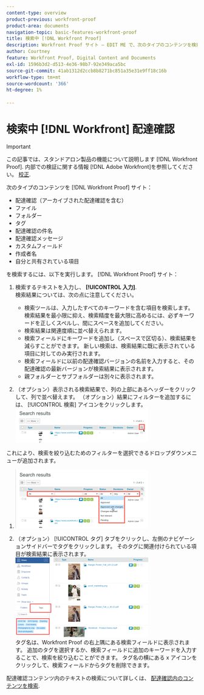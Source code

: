 ```yaml
---
content-type: overview
product-previous: workfront-proof
product-area: documents
navigation-topic: basic-features-workfront-proof
title: 検索中 [!DNL Workfront Proof]
description: Workfront Proof サイト — EDIT ME で、次のタイプのコンテンツを検索できます。
author: Courtney
feature: Workfront Proof, Digital Content and Documents
exl-id: 1596b3d2-d513-4e36-98b7-92e349aca5bc
source-git-commit: 41ab1312d2ccb8b8271bc851a35e31e9ff18c16b
workflow-type: tm+mt
source-wordcount: '366'
ht-degree: 1%

---
```


# 検索中 [!DNL Workfront] 配達確認

>[!IMPORTANT]
>
>この記事では、スタンドアロン製品の機能について説明します [!DNL Workfront Proof]. 内部での検証に関する情報 [!DNL Adobe Workfront]を参照してください。 [校正](../../../review-and-approve-work/proofing/proofing.md).

次のタイプのコンテンツを [!DNL Workfront Proof] サイト：

* 配達確認（アーカイブされた配達確認を含む）
* ファイル
* フォルダー
* タグ
* 配達確認の件名
* 配達確認メッセージ
* カスタムフィールド
* 作成者名
* 自分と共有されている項目

を検索するには、以下を実行します。 [!DNL Workfront Proof] サイト：

1. 検索するテキストを入力し、 **[!UICONTROL 入力]**.\
   検索結果については、次の点に注意してください。

   * 検索ツールは、入力したすべてのキーワードを含む項目を検索します。 検索結果を最小限に抑え、検索精度を最大限に高めるには、必ずキーワードを正しくスペルし、間にスペースを追加してください。
   * 検索結果は関連度順に並べ替えられます。
   * 検索フィールドにキーワードを追加し（スペースで区切る）、検索結果を減らすことができます。 新しい検索は、検索結果に既に表示されている項目に対してのみ実行されます。
   * 検索フィールドに以前の配達確認バージョンの名前を入力すると、その配達確認の最新バージョンが検索結果に表示されます。
   * 親フォルダーとサブフォルダーは別々に表示されます。

1. （オプション）表示される検索結果で、列の上部にあるヘッダーをクリックして、列で並べ替えます。 （オプション）結果にフィルターを追加するには、 [!UICONTROL 検索] アイコンをクリックします。 ![Search_filter_in_Search_results.png](assets/search-filter-in-search-results-350x90.png)

これにより、検索を絞り込むためのフィルターを選択できるドロップダウンメニューが追加されます。
1. ![Search_filter_boxes_appear_in_Search_results.png](assets/search-filter-boxes-appear-in-search-results-350x154.png)

1. （オプション） [!UICONTROL タグ] タブをクリックし、左側のナビゲーションサイドバーでタグをクリックします。 そのタグに関連付けられている項目が検索結果に表示されます。\
   ![Searching_by_tag.png](assets/searching-by-tag-350x209.png)\
   タグ名は、Workfront Proof の右上隅にある検索フィールドに表示されます。 追加のタグを選択するか、検索フィールドに追加のキーワードを入力することで、検索を絞り込むことができます。 タグ名の横にある x アイコンをクリックして、検索フィールドからタグを削除できます。

配達確認コンテンツ内のテキストの検索について詳しくは、 [配達確認内のコンテンツを検索](../../../review-and-approve-work/proofing/reviewing-proofs-within-workfront/review-a-proof/search-in-a-proof.md).

